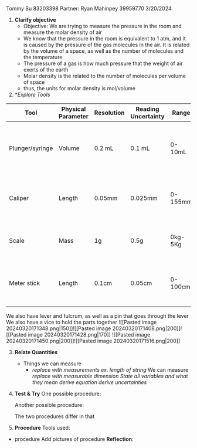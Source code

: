 
Tommy Su 83203398
Partner: Ryan Mahinpey 39959770
3/20/2024

1. **Clarify objective**
	- Objective: We are trying to measure the pressure in the room and measure the molar density of air
	- We know that the pressure in the room is equivalent to 1 atm, and it is caused by the pressure of the gas molecules in the air. It is related by the volume of a space, as well as the number of molecules and the temperature
	- The pressure of a gas is how much pressure that the weight of air exerts of the earth
	- Molar density is the related to the number of molecules per volume of space
	- thus, the units for molar density is mol/volume
2. **Explore Tools*

| Tool            | Physical Parameter | Resolution | Reading Uncertainty | Range   | Usage                                         |
| --------------- | ------------------ | ---------- | ------------------- | ------- | --------------------------------------------- |
| Plunger/syringe | Volume             | 0.2 mL     | 0.1 mL              | 0-10mL  | To measure the volume of fluid in the syringe |
| Caliper         | Length             | 0.05mm     | 0.025mm             | 0-155mm | To measure the length of objects              |
| Scale           | Mass               | 1g         | 0.5g                | 0kg-5Kg | To measure the mass of objects                |
| Meter stick     | Length             | 0.1cm      | 0.05cm              | 0-100cm | To measure longer lengths of objects          |
We also have lever and fulcrum, as well as a pin that goes through the lever
We also have a vice to hold the parts together
![[Pasted image 20240320171348.png|150]]![[Pasted image 20240320171408.png|200]]![[Pasted image 20240320171428.png|170]]
![[Pasted image 20240320171450.png|200]]![[Pasted image 20240320171516.png|200]]


3. **Relate Quantities**
	- Things we can measure
		- *replace with measurements ex. length of string*
	We can measure *replace with measurable dimension*
	*State all variables and what they mean*
	*derive equation*
	*derive uncertainties*
4. **Test & Try**
	One possible procedure:

	Another possible procedure:

	The two procedures differ in that


5. **Procedure**
Tools used:
- procedure
Add pictures of procedure
	**Reflection**:
		